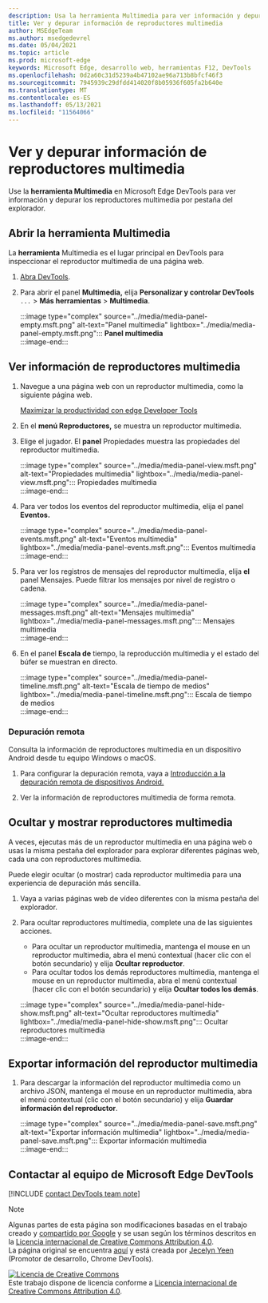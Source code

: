 ```yaml
---
description: Usa la herramienta Multimedia para ver información y depurar los reproductores multimedia por pestaña del explorador.
title: Ver y depurar información de reproductores multimedia
author: MSEdgeTeam
ms.author: msedgedevrel
ms.date: 05/04/2021
ms.topic: article
ms.prod: microsoft-edge
keywords: Microsoft Edge, desarrollo web, herramientas F12, DevTools
ms.openlocfilehash: 0d2a60c31d5239a4b47102ae96a713b8bfcf46f3
ms.sourcegitcommit: 7945939c29dfdd414020f8b05936f605fa2b640e
ms.translationtype: MT
ms.contentlocale: es-ES
ms.lasthandoff: 05/13/2021
ms.locfileid: "11564066"
---
```

<!-- Copyright Jecelyn Yeen

   Licensed under the Apache License, Version 2.0 (the "License");
   you may not use this file except in compliance with the License.
   You may obtain a copy of the License at

       https://www.apache.org/licenses/LICENSE-2.0

   Unless required by applicable law or agreed to in writing, software
   distributed under the License is distributed on an "AS IS" BASIS,
   WITHOUT WARRANTIES OR CONDITIONS OF ANY KIND, either express or implied.
   See the License for the specific language governing permissions and
   limitations under the License.  -->  
# <a name="view-and-debug-media-players-information"></a>Ver y depurar información de reproductores multimedia  

Use la **herramienta Multimedia** en Microsoft Edge DevTools para ver información y depurar los reproductores multimedia por pestaña del explorador.  

## <a name="open-the-media-tool"></a>Abrir la herramienta Multimedia  

La **herramienta** Multimedia es el lugar principal en DevTools para inspeccionar el reproductor multimedia de una página web.

1.  [Abra DevTools][DevtoolsGuideChromiumOpen].  
1.  Para abrir el panel **Multimedia,** elija **Personalizar y controlar DevTools** `...`  >  **Más herramientas**  >  **Multimedia**.  
    
    :::image type="complex" source="../media/media-panel-empty.msft.png" alt-text="Panel multimedia" lightbox="../media/media-panel-empty.msft.png":::
       **Panel multimedia**  
    :::image-end:::  
    
## <a name="view-media-players-information"></a>Ver información de reproductores multimedia  

1.  Navegue a una página web con un reproductor multimedia, como la siguiente página web.  
    
    [Maximizar la productividad con edge Developer Tools][BingVideosSearchViewDetailMidE0BA14EC0E0D18C06C8DE0BA14EC0E0D18C06C8]  
    
1.  En el **menú Reproductores,** se muestra un reproductor multimedia.  
1.  Elige el jugador.  El **panel** Propiedades muestra las propiedades del reproductor multimedia.  
    
    :::image type="complex" source="../media/media-panel-view.msft.png" alt-text="Propiedades multimedia" lightbox="../media/media-panel-view.msft.png":::
       Propiedades multimedia  
    :::image-end:::  
    
1.  Para ver todos los eventos del reproductor multimedia, elija el panel **Eventos.**  
    
    :::image type="complex" source="../media/media-panel-events.msft.png" alt-text="Eventos multimedia" lightbox="../media/media-panel-events.msft.png":::
       Eventos multimedia  
    :::image-end:::  
    
1.  Para ver los registros de mensajes del reproductor multimedia, elija **el** panel Mensajes.  Puede filtrar los mensajes por nivel de registro o cadena.  
    
    :::image type="complex" source="../media/media-panel-messages.msft.png" alt-text="Mensajes multimedia" lightbox="../media/media-panel-messages.msft.png":::
       Mensajes multimedia  
    :::image-end:::  
    
1.  En el panel **Escala de** tiempo, la reproducción multimedia y el estado del búfer se muestran en directo.  
    
    :::image type="complex" source="../media/media-panel-timeline.msft.png" alt-text="Escala de tiempo de medios" lightbox="../media/media-panel-timeline.msft.png":::
       Escala de tiempo de medios  
    :::image-end:::  
    
### <a name="remote-debugging"></a>Depuración remota  

Consulta la información de reproductores multimedia en un dispositivo Android desde tu equipo Windows o macOS.  

1.  Para configurar la depuración remota, vaya a [Introducción a la depuración remota de dispositivos Android.][DevtoolsGuideChromiumRemoteDebuggingIndex]  
1.  Ver la información de reproductores multimedia de forma remota.  
    
    <!-- TODO: recreate image using an Android device -->  
    <!--  
    :::image type="complex" source="../media/media-panel-remote-debug.msft.png" alt-text="Remote debugging" lightbox="../media/media-panel-remote-debug.msft.png":::
       Remote debugging  
    :::image-end:::  
    -->  
    
## <a name="hide-and-show-media-players"></a>Ocultar y mostrar reproductores multimedia  

A veces, ejecutas más de un reproductor multimedia en una página web o usas la misma pestaña del explorador para explorar diferentes páginas web, cada una con reproductores multimedia.

Puede elegir ocultar \(o mostrar\) cada reproductor multimedia para una experiencia de depuración más sencilla.  

1.  Vaya a varias páginas web de vídeo diferentes con la misma pestaña del explorador.  
1.  Para ocultar reproductores multimedia, complete una de las siguientes acciones.  
    *   Para ocultar un reproductor multimedia, mantenga el mouse en un reproductor multimedia, abra el menú contextual \(hacer clic con el botón secundario\) y elija **Ocultar reproductor**.  
    *   Para ocultar todos los demás reproductores multimedia, mantenga el mouse en un reproductor multimedia, abra el menú contextual \(hacer clic con el botón secundario\) y elija **Ocultar todos los demás**.  
    
    :::image type="complex" source="../media/media-panel-hide-show.msft.png" alt-text="Ocultar reproductores multimedia" lightbox="../media/media-panel-hide-show.msft.png":::
       Ocultar reproductores multimedia  
    :::image-end:::  
    
## <a name="export-media-player-information"></a>Exportar información del reproductor multimedia  

1.  Para descargar la información del reproductor multimedia como un archivo JSON, mantenga el mouse en un reproductor multimedia, abra el menú contextual \(clic con el botón secundario\) y elija **Guardar información del reproductor**.  
    
    :::image type="complex" source="../media/media-panel-save.msft.png" alt-text="Exportar información multimedia" lightbox="../media/media-panel-save.msft.png":::
       Exportar información multimedia  
    :::image-end:::  
    
## <a name="getting-in-touch-with-the-microsoft-edge-devtools-team"></a>Contactar al equipo de Microsoft Edge DevTools  

[!INCLUDE [contact DevTools team note](../includes/contact-devtools-team-note.md)]  

<!-- links -->  

[DevtoolsGuideChromiumOpen]: ../open/index.md "Abra Microsoft Edge (Chromium) DevTools | Microsoft Docs"  

[DevtoolsGuideChromiumRemoteDebuggingIndex]: ../remote-debugging/index.md "Introducción a la depuración remota de dispositivos Android | Microsoft Docs"  

[BingVideosSearchViewDetailMidE0BA14EC0E0D18C06C8DE0BA14EC0E0D18C06C8]: https://www.bing.com/videos/search?view=detail&mid=DE0BA14EC0E0D18C06C8DE0BA14EC0E0D18C06C8 "Maximización de la productividad con las herramientas para desarrolladores perimetrales | Bing Vídeo"  

> [!NOTE]
> Algunas partes de esta página son modificaciones basadas en el trabajo creado y [compartido por Google][GoogleSitePolicies] y se usan según los términos descritos en la [Licencia internacional de Creative Commons Attribution 4.0][CCA4IL].  
> La página original se encuentra [aquí](https://developers.google.com/web/tools/chrome-devtools/media-panel/index) y está creada por [Jecelyn Yeen][JecelynYeen] \(Promotor de desarrollo, Chrome DevTools\).  

[![Licencia de Creative Commons][CCby4Image]][CCA4IL]  
Este trabajo dispone de licencia conforme a [Licencia internacional de Creative Commons Attribution 4.0][CCA4IL].  

[CCA4IL]: https://creativecommons.org/licenses/by/4.0  
[CCby4Image]: https://i.creativecommons.org/l/by/4.0/88x31.png  
[GoogleSitePolicies]: https://developers.google.com/terms/site-policies  
[JecelynYeen]: https://developers.google.com/web/resources/contributors#jecelyn-yeen  


